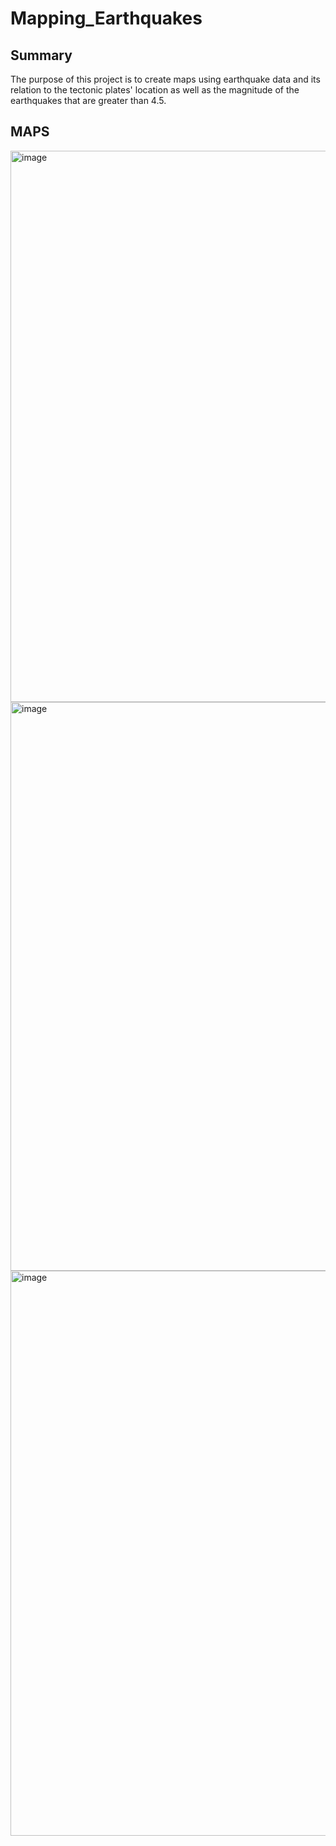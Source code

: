 # Mapping_Earthquakes

## Summary
The purpose of this project is to create maps using earthquake data and its relation to the tectonic plates' location as well as the magnitude of the earthquakes that are greater than 4.5. 

## MAPS

<img width="882" alt="image" src="https://user-images.githubusercontent.com/95394598/164995665-a424c91a-9e0f-4579-9a87-4d6598d2cb27.png">



<img width="910" alt="image" src="https://user-images.githubusercontent.com/95394598/164995731-0ecf22ad-23d6-483b-a8f8-a7db5ba7136c.png">



<img width="904" alt="image" src="https://user-images.githubusercontent.com/95394598/164995766-5b7ee91a-1f62-4825-8805-6823d9ef15da.png">
